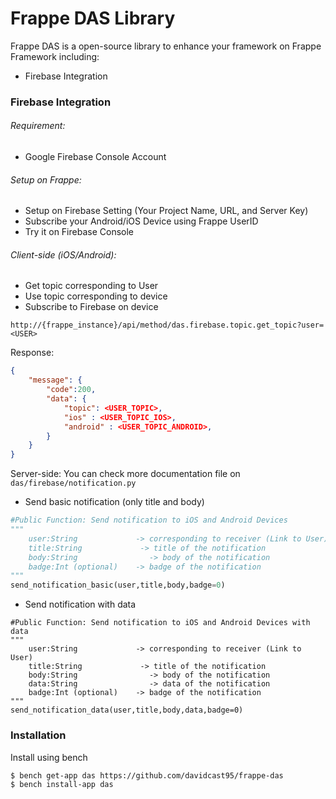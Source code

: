 # Frappe DAS Library

Frappe DAS is a open-source library to enhance your framework on Frappe Framework including:
- Firebase Integration


### Firebase Integration

###### Requirement:
  - Google Firebase Console Account


###### Setup on Frappe:
  - Setup on Firebase Setting (Your Project Name, URL, and Server Key)
  - Subscribe your Android/iOS Device using Frappe UserID
  - Try it on Firebase Console
  
###### Client-side (iOS/Android):
  - Get topic corresponding to User
  - Use topic corresponding to device
  - Subscribe to Firebase on device
```
http://{frappe_instance}/api/method/das.firebase.topic.get_topic?user=<USER>
```
Response:
```json
{
    "message": {
        "code":200,
        "data": {
            "topic": <USER_TOPIC>,
            "ios" : <USER_TOPIC_IOS>,
            "android" : <USER_TOPIC_ANDROID>,
        }
    }
}
```
Server-side:
You can check more documentation file on ```das/firebase/notification.py```
  - Send basic notification (only title and body)
```python
#Public Function: Send notification to iOS and Android Devices
"""
    user:String             -> corresponding to receiver (Link to User)
    title:String             -> title of the notification
    body:String                -> body of the notification
    badge:Int (optional)    -> badge of the notification
"""
send_notification_basic(user,title,body,badge=0)
```
  - Send notification with data
```
#Public Function: Send notification to iOS and Android Devices with data
"""
    user:String             -> corresponding to receiver (Link to User)
    title:String             -> title of the notification
    body:String                -> body of the notification
    data:String                -> data of the notification
    badge:Int (optional)    -> badge of the notification
"""
send_notification_data(user,title,body,data,badge=0)
```


### Installation


Install using bench

```sh
$ bench get-app das https://github.com/davidcast95/frappe-das
$ bench install-app das
```


